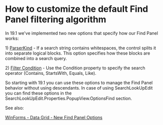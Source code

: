 # How to customize the default Find Panel filtering algorithm


<p>In 19.1 we've implemented two new options that specify how our Find Panel works:</p>
<p>1) <a href="https://docs.devexpress.com/WindowsForms/DevExpress.XtraGrid.Views.Base.ColumnViewOptionsFind.ParserKind"><u>ParserKind</u></a>  - If a search string contains whitespaces, the control splits it into separate logical blocks. This option specifies how these blocks are combined into a search query.</p>
<p>2) <a href="https://docs.devexpress.com/WindowsForms/DevExpress.XtraGrid.Views.Base.ColumnViewOptionsFind.Condition"><u>Filter Condition</u></a> - Use the Condition property to specify the search operator (Contains, StartsWith, Equals, Like).</p>
<p>So starting with 19.1 you can use these options to manage the Find Panel behavior without using descendants. 
In case of using SearchLookUpEdit you can find these options in the SearchLookUpEdit.Properties.PopupView.OptionsFind section.</p>

<p>See also:</p>
<p><a href="https://community.devexpress.com/blogs/winforms/archive/2019/03/20/winforms-data-grid-new-find-panel-options-v19-1-ctp.aspx?CommentPosted=true"><u>WinForms - Data Grid - New Find Panel Options</u></a></p>
<br/>


